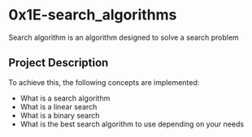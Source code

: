 # 0x1E-search_algorithms
Search algorithm is an algorithm designed to solve a search problem
## Project Description
To achieve this, the following concepts are implemented:
- What is a search algorithm
- What is a linear search
- What is a binary search
- What is the best search algorithm to use depending on your needs
